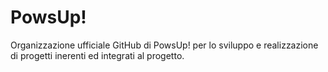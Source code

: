 # PowsUp!

Organizzazione ufficiale GitHub di PowsUp! per lo sviluppo e realizzazione di progetti inerenti ed integrati al progetto.
